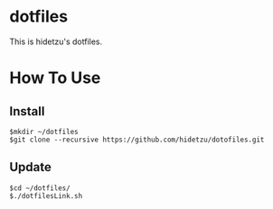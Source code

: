 dotfiles
========
This is hidetzu's dotfiles.

# How To Use
## Install

	$mkdir ~/dotfiles
    $git clone --recursive https://github.com/hidetzu/dotofiles.git

## Update

	$cd ~/dotfiles/
	$./dotfilesLink.sh

